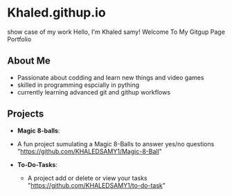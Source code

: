 # Khaled.githup.io
 show case of my work
 Hello, I'm Khaled samy! Welcome To My Gitgup Page Portfolio

## About Me
- Passionate about codding and learn new things and video games
- skilled in programming espcially in pything
- currently learning advanced git and githup workflows

## Projects
- **Magic 8-balls**:

 - A fun project sumulating a Magic 8-Balls to answer yes/no questions 
   "https://github.com/KHALEDSAMY1/Magic-8-Ball"
 
- **To-Do-Tasks**:
   - A project add or delete or view your tasks
    "https://github.com/KHALEDSAMY1/to-do-task"